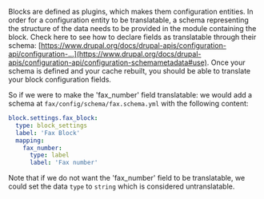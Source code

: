 Blocks are defined as plugins, which makes them configuration entities. In order for a configuration entity to be translatable, a schema representing the structure of the data needs to be provided in the module containing the block. Check here to see how to declare fields as translatable through their schema: [https://www.drupal.org/docs/drupal-apis/configuration-api/configuration-...](https://www.drupal.org/docs/drupal-apis/configuration-api/configuration-schemametadata#use). Once your schema is defined and your cache rebuilt, you should be able to translate your block configuration fields.

So if we were to make the 'fax\_number' field translatable: we would add a schema at `fax/config/schema/fax.schema.yml` with the following content:

```yaml
block.settings.fax_block:
  type: block_settings
  label: 'Fax Block'
  mapping:
    fax_number:
      type: label
      label: 'Fax number'
```

Note that if we do not want the 'fax\_number' field to be translatable, we could set the data `type` to `string` which is considered untranslatable.